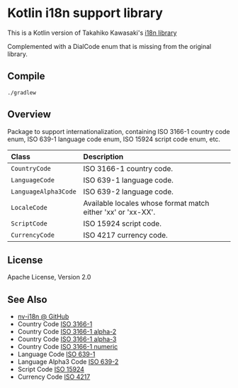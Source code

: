 Kotlin i18n support library
=======

This is a Kotlin version of Takahiko Kawasaki's [i18n library](https://github.com/TakahikoKawasaki/nv-i18n)

Complemented with a DialCode enum that is missing from the original library.

Compile
--------

    ./gradlew

Overview
--------

Package to support internationalization, containing ISO 3166-1 country code enum,
ISO 639-1 language code enum, ISO 15924 script code enum, etc.

| Class                | Description                                                  |
|:---------------------|:-------------------------------------------------------------|
| `CountryCode`        | ISO 3166-1 country code.                                     |
| `LanguageCode`       | ISO 639-1 language code.                                     |
| `LanguageAlpha3Code` | ISO 639-2 language code.                                     |
| `LocaleCode`         | Available locales whose format match either 'xx' or 'xx-XX'. |
| `ScriptCode`         | ISO 15924 script code.                                       |
| `CurrencyCode`       | ISO 4217 currency code.                                      |


License
-------

  Apache License, Version 2.0

See Also
--------

* [nv-i18n @ GitHub](https://github.com/TakahikoKawasaki/nv-i18n)
* Country Code [ISO 3166-1](http://en.wikipedia.org/wiki/ISO_3166-1)
* Country Code [ISO 3166-1 alpha-2](http://en.wikipedia.org/wiki/ISO_3166-1_alpha-2)
* Country Code [ISO 3166-1 alpha-3](http://en.wikipedia.org/wiki/ISO_3166-1_alpha-3)
* Country Code [ISO 3166-1 numeric](http://en.wikipedia.org/wiki/ISO_3166-1_numeric)
* Language Code [ISO 639-1](http://en.wikipedia.org/wiki/ISO_639-1)
* Language Alpha3 Code [ISO 639-2](http://en.wikipedia.org/wiki/ISO_639-2)
* Script Code [ISO 15924](http://en.wikipedia.org/wiki/ISO_15924)
* Currency Code [ISO 4217](http://en.wikipedia.org/wiki/ISO_4217)
